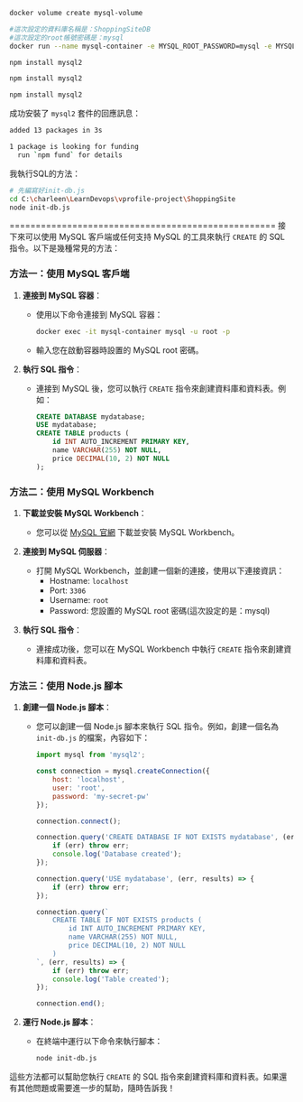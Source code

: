 

```sh
docker volume create mysql-volume
```


```sh
#這次設定的資料庫名稱是：ShoppingSiteDB
#這次設定的root帳號密碼是：mysql
docker run --name mysql-container -e MYSQL_ROOT_PASSWORD=mysql -e MYSQL_DATABASE=ShoppingSiteDB -v mysql-volume:/var/lib/mysql -p 3306:3306 -d mysql:latest
```

```sh
npm install mysql2
```

```sh
npm install mysql2
```

```sh
npm install mysql2
```

成功安裝了 `mysql2` 套件的回應訊息：
```sh
added 13 packages in 3s

1 package is looking for funding
  run `npm fund` for details
```  

我執行SQL的方法：
```sh
# 先編寫好init-db.js
cd C:\charleen\LearnDevops\vprofile-project\ShoppingSite
node init-db.js
```

===================================================
接下來可以使用 MySQL 客戶端或任何支持 MySQL 的工具來執行 `CREATE` 的 SQL 指令。以下是幾種常見的方法：

### 方法一：使用 MySQL 客戶端
1. **連接到 MySQL 容器**：
   - 使用以下命令連接到 MySQL 容器：
     ```bash
     docker exec -it mysql-container mysql -u root -p
     ```
   - 輸入您在啟動容器時設置的 MySQL root 密碼。

2. **執行 SQL 指令**：
   - 連接到 MySQL 後，您可以執行 `CREATE` 指令來創建資料庫和資料表。例如：
     ```sql
     CREATE DATABASE mydatabase;
     USE mydatabase;
     CREATE TABLE products (
         id INT AUTO_INCREMENT PRIMARY KEY,
         name VARCHAR(255) NOT NULL,
         price DECIMAL(10, 2) NOT NULL
     );
     ```

### 方法二：使用 MySQL Workbench
1. **下載並安裝 MySQL Workbench**：
   - 您可以從 [MySQL 官網](https://dev.mysql.com/downloads/workbench/) 下載並安裝 MySQL Workbench。

2. **連接到 MySQL 伺服器**：
   - 打開 MySQL Workbench，並創建一個新的連接，使用以下連接資訊：
     - Hostname: `localhost`
     - Port: `3306`
     - Username: `root`
     - Password: 您設置的 MySQL root 密碼(這次設定的是：mysql)

3. **執行 SQL 指令**：
   - 連接成功後，您可以在 MySQL Workbench 中執行 `CREATE` 指令來創建資料庫和資料表。

### 方法三：使用 Node.js 腳本
1. **創建一個 Node.js 腳本**：
   - 您可以創建一個 Node.js 腳本來執行 SQL 指令。例如，創建一個名為 `init-db.js` 的檔案，內容如下：
     ```javascript
     import mysql from 'mysql2';

     const connection = mysql.createConnection({
         host: 'localhost',
         user: 'root',
         password: 'my-secret-pw'
     });

     connection.connect();

     connection.query('CREATE DATABASE IF NOT EXISTS mydatabase', (err, results) => {
         if (err) throw err;
         console.log('Database created');
     });

     connection.query('USE mydatabase', (err, results) => {
         if (err) throw err;
     });

     connection.query(`
         CREATE TABLE IF NOT EXISTS products (
             id INT AUTO_INCREMENT PRIMARY KEY,
             name VARCHAR(255) NOT NULL,
             price DECIMAL(10, 2) NOT NULL
         )
     `, (err, results) => {
         if (err) throw err;
         console.log('Table created');
     });

     connection.end();
     ```

2. **運行 Node.js 腳本**：
   - 在終端中運行以下命令來執行腳本：
     ```bash
     node init-db.js
     ```

這些方法都可以幫助您執行 `CREATE` 的 SQL 指令來創建資料庫和資料表。如果還有其他問題或需要進一步的幫助，隨時告訴我！